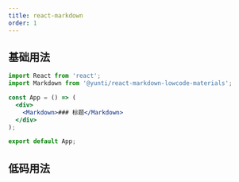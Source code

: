 ```yaml
---
title: react-markdown
order: 1
---
```


## 基础用法

```jsx
import React from 'react';
import Markdown from '@yunti/react-markdown-lowcode-materials';

const App = () => (
  <div>
    <Markdown>### 标题</Markdown>
  </div>
);

export default App;
```

## 低码用法

<code src="./demo/index.tsx"></code>
